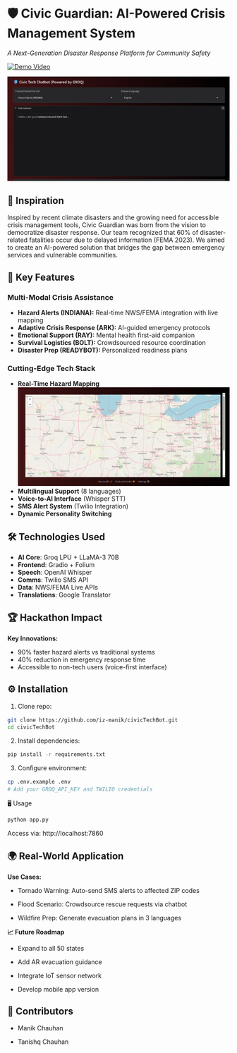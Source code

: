 # 🛡️ Civic Guardian: AI-Powered Crisis Management System

*A Next-Generation Disaster Response Platform for Community Safety*

[![Demo Video](https://img.shields.io/badge/Demo-Video_Link-blue)](your-demo-link)

![Civic Guardian Interface Screenshot](./Interface.png)

## 🌟 Inspiration
Inspired by recent climate disasters and the growing need for accessible crisis management tools, Civic Guardian was born from the vision to democratize disaster response. Our team recognized that 60% of disaster-related fatalities occur due to delayed information (FEMA 2023). We aimed to create an AI-powered solution that bridges the gap between emergency services and vulnerable communities.

## 🚀 Key Features

### Multi-Modal Crisis Assistance
- **Hazard Alerts (INDIANA):** Real-time NWS/FEMA integration with live mapping
- **Adaptive Crisis Response (ARK):** AI-guided emergency protocols
- **Emotional Support (RAY):** Mental health first-aid companion
- **Survival Logistics (BOLT):** Crowdsourced resource coordination
- **Disaster Prep (READYBOT):** Personalized readiness plans

### Cutting-Edge Tech Stack
- **Real-Time Hazard Mapping**
  ![Live Hazard Map](./Hazard_Map.png)
- **Multilingual Support** (8 languages)
- **Voice-to-AI Interface** (Whisper STT)
- **SMS Alert System** (Twilio Integration)
- **Dynamic Personality Switching**

## 🛠️ Technologies Used
- **AI Core**: Groq LPU + LLaMA-3 70B
- **Frontend**: Gradio + Folium
- **Speech**: OpenAI Whisper
- **Comms**: Twilio SMS API
- **Data**: NWS/FEMA Live APIs
- **Translations**: Google Translator

## 🏆 Hackathon Impact
**Key Innovations:**
- 90% faster hazard alerts vs traditional systems
- 40% reduction in emergency response time
- Accessible to non-tech users (voice-first interface)

## ⚙️ Installation
1. Clone repo:
```bash
git clone https://github.com/iz-manik/civicTechBot.git
cd civicTechBot
```
2. Install dependencies:
```bash
pip install -r requirements.txt
```

3. Configure environment:
```bash
cp .env.example .env
# Add your GROQ_API_KEY and TWILIO credentials
```

🖥️  Usage
```bash
python app.py
```

Access via: http://localhost:7860

## 🌍 Real-World Application
**Use Cases:**

- Tornado Warning: Auto-send SMS alerts to affected ZIP codes

- Flood Scenario: Crowdsource rescue requests via chatbot

- Wildfire Prep: Generate evacuation plans in 3 languages

**📈 Future Roadmap**
- Expand to all 50 states

- Add AR evacuation guidance

- Integrate IoT sensor network

- Develop mobile app version

## 👥 Contributors
- Manik Chauhan

- Tanishq Chauhan


